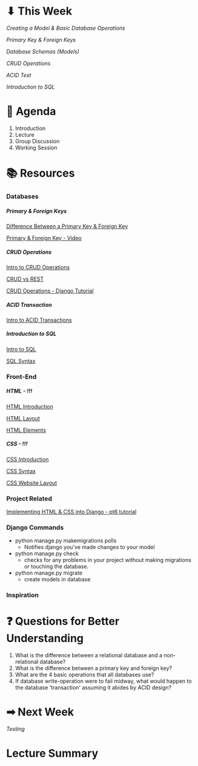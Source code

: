 # ⬇ This Week
_Creating a Model & Basic Database Operations_

_Primary Key & Foreign Keys_

_Database Schemas (Models)_

_CRUD Operations_

_ACID Test_

_Introduction to SQL_

# 📖 Agenda
1. Introduction
2. Lecture
3. Group Discussion
4. Working Session

# 📚 Resources
### Databases
##### Primary & Foreign Keys
[Difference Between a Primary Key & Foreign Key](https://www.geeksforgeeks.org/difference-between-primary-key-and-foreign-key/)

[Primary & Foreign Key - Video](https://www.youtube.com/watch?v=B5r8CcTUs5Y)
##### CRUD Operations
[Intro to CRUD Operations](https://www.freecodecamp.org/news/crud-operations-explained/)

[CRUD vs REST](https://www.youtube.com/watch?v=Pz1IcBjOxj8)

[CRUD Operations - Django Tutorial](https://www.youtube.com/watch?v=B5r8CcTUs5Y)

##### ACID Transaction
[Intro to ACID Transactions](https://www.databricks.com/glossary/acid-transactions)

##### Introduction to SQL
[Intro to SQL](https://www.w3schools.com/sql/sql_intro.asp)

[SQL Syntax](https://www.w3schools.com/sql/sql_syntax.asp)


### Front-End
##### HTML - !!!
[HTML Introduction](https://www.geeksforgeeks.org/html-introduction/)

[HTML Layout](https://www.geeksforgeeks.org/html-layout/?ref=lbp)

[HTML Elements](https://www.geeksforgeeks.org/html-elements/?ref=lbp)
##### CSS - !!!
[CSS Introduction](https://www.geeksforgeeks.org/css-introduction/)

[CSS Syntax](https://www.w3schools.com/css/css_syntax.asp)

[CSS Website Layout](https://www.w3schools.com/css/css_website_layout.asp)

### Project Related
[Implementing HTML & CSS into Django - pt6 tutorial](https://docs.djangoproject.com/en/4.2/intro/tutorial06/)

### Django Commands
* python manage.py makemigrations polls
  * Notifies django you've made changes to your model
* python manage.py check
  * checks for any problems in your project without making migrations or touching the database.
* python manage.py migrate
  * create models in database

### Inspiration

# ❓ Questions for Better Understanding
1. What is the difference between a relational database and a non-relational database?
2. What is the difference between a primary key and foreign key?
3. What are the 4 basic operations that all databases use?
4. If database write-operation were to fail midway, what would happen to the database 'transaction' assuming it abides by ACID design?

# ➡ Next Week
_Testing_

# Lecture Summary
